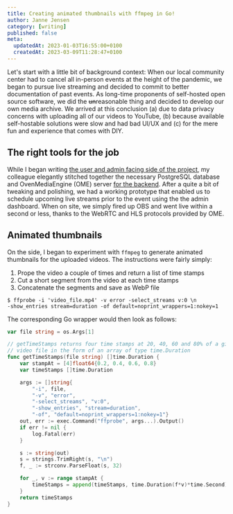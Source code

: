 ```yaml
---
title: Creating animated thumbnails with ffmpeg in Go!
author: Janne Jensen
category: [writing]
published: false
meta:
  updatedAt: 2023-01-03T16:55:00+0100
  createdAt: 2023-03-09T11:28:47+0100
---
```


Let's start with a little bit of background context: When our local community center had to cancel all in-person events at the height of the pandemic, we began to pursue live streaming and decided to commit to better documentation of past events. As long-time proponents of self-hosted open source software, we did the <del>un</del>reasonable thing and decided to develop our own media archive. We arrived at this conclusion (a) due to data privacy concerns with uploading all of our videos to YouTube, (b) because available self-hostable solutions were slow and had bad UI/UX and (c) for the mere fun and experience that comes with DIY.

## The right tools for the job

While I began writing [the user and admin facing side of the project](https://gitlab.com/kukoon/mediathek/media-ui), my colleague elegantly stitched together the necessary PostgreSQL database and OvenMediaEngine (OME) server [for the backend](https://gitlab.com/kukoon/mediathek/media-server). After a quite a bit of tweaking and polishing, we had a working prototype that enabled us to schedule upcoming live streams prior to the event using the the admin dashboard. When on site, we simply fired up OBS and went live within a second or less, thanks to the WebRTC and HLS protocols provided by OME.

## Animated thumbnails

On the side, I began to experiment with `ffmpeg` to generate animated thumbnails for the uploaded videos. The instructions were fairly simply:

1. Prope the video a couple of times and return a list of time stamps
2. Cut a short segment from the video at each time stamps
3. Concatenate the segments and save as WebP file

```shell
$ ffprobe -i 'video_file.mp4' -v error -select_streams v:0 \n
-show_entries stream=duration -of default=noprint_wrappers=1:nokey=1
```

The corresponding Go wrapper would then look as follows:

```go
var file string = os.Args[1]

// getTimeStamps returns four time stamps at 20, 40, 60 and 80% of a given
// video file in the form of an array of type time.Duration
func getTimeStamps(file string) []time.Duration {
	var stampAt = [4]float64{0.2, 0.4, 0.6, 0.8}
	var timeStamps []time.Duration

	args := []string{
		"-i", file,
		"-v", "error",
		"-select_streams", "v:0",
		"-show_entries", "stream=duration",
		"-of", "default=noprint_wrappers=1:nokey=1"}
	out, err := exec.Command("ffprobe", args...).Output()
	if err != nil {
		log.Fatal(err)
	}

	s := string(out)
	s = strings.TrimRight(s, "\n")
	f, _ := strconv.ParseFloat(s, 32)

	for _, v := range stampAt {
		timeStamps = append(timeStamps, time.Duration(f*v)*time.Second)
	}
	return timeStamps
}
```
